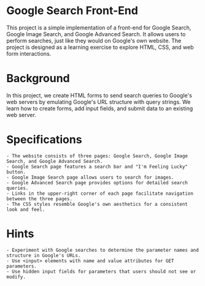 # Google Search Front-End
This project is a simple implementation of a front-end for Google Search, Google Image Search, and Google Advanced Search. It allows users to perform searches, just like they would on Google's own website. The project is designed as a learning exercise to explore HTML, CSS, and web form interactions.

# Background

In this project, we create HTML forms to send search queries to Google's web servers by emulating Google's URL structure with query strings. We learn how to create forms, add input fields, and submit data to an existing web server.

# Specifications

    - The website consists of three pages: Google Search, Google Image Search, and Google Advanced Search.
    - Google Search page features a search bar and "I'm Feeling Lucky" button.
    - Google Image Search page allows users to search for images.
    - Google Advanced Search page provides options for detailed search queries.
    - Links in the upper-right corner of each page facilitate navigation between the three pages.
    - The CSS styles resemble Google's own aesthetics for a consistent look and feel.
  
  # Hints

    - Experiment with Google searches to determine the parameter names and structure in Google's URLs.
    - Use <input> elements with name and value attributes for GET parameters.
    - Use hidden input fields for parameters that users should not see or modify.
